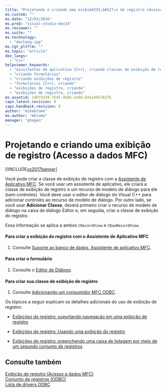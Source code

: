 ```yaml
---
title: "Projetando e criando uma exibi&#231;&#227;o de registro (Acesso a dados MFC) | Microsoft Docs"
ms.custom: ""
ms.date: "12/03/2016"
ms.prod: "visual-studio-dev14"
ms.reviewer: ""
ms.suite: ""
ms.technology: 
  - "devlang-cpp"
ms.tgt_pltfrm: ""
ms.topic: "article"
dev_langs: 
  - "C++"
helpviewer_keywords: 
  - "assistentes de aplicativo [C++], criando classes de exibição de registro"
  - "criando formulários"
  - "criando exibições de registro"
  - "formulários [C++], criando"
  - "exibições de registro, criando"
  - "exibições de registro, criando"
ms.assetid: 1d6f5439-754f-4b8b-a19d-841a4657827b
caps.latest.revision: 9
caps.handback.revision: 9
author: "mikeblome"
ms.author: "mblome"
manager: "ghogen"
---
```

# Projetando e criando uma exibi&#231;&#227;o de registro (Acesso a dados MFC)
[!INCLUDE[vs2017banner](../assembler/inline/includes/vs2017banner.md)]

Você pode criar a classe de exibição de registro com a [Assistente de Aplicativo MFC](../mfc/reference/database-support-mfc-application-wizard.md).  Se você usar um assistente de aplicativo, ele criará a classe de exibição de registro e um recurso de modelo de diálogo para ele \(sem controles\).  Você deve usar o editor de diálogo do Visual C\+\+ para adicionar controles ao recurso de modelo de diálogo.  Por outro lado, se você usar **Adicionar Classe**, deverá primeiro criar o recurso de modelo de diálogo na caixa de diálogo Editor e, em seguida, criar a classe de exibição do registro.  
  
 Essa informação se aplica a ambos `CRecordView` e `CDaoRecordView`.  
  
#### Para criar a exibição do registro com o Assistente de Aplicativo MFC  
  
1.  Consulte [Suporte ao banco de dados, Assistente de aplicativo MFC](../mfc/reference/database-support-mfc-application-wizard.md).  
  
#### Para criar o formulário  
  
1.  Consulte o [Editor de Diálogo](../mfc/dialog-editor.md).  
  
#### Para criar sua classe de exibição de registro  
  
1.  Consulte [Adicionando um consumidor MFC ODBC](../mfc/reference/adding-an-mfc-odbc-consumer.md).  
  
 Os tópicos a seguir explicam os detalhes adicionais do uso de exibição de registro:  
  
-   [Exibições de registro: suportando navegação em uma exibição de registro](../Topic/Supporting%20Navigation%20in%20a%20Record%20View%20%20\(MFC%20Data%20Access\).md)  
  
-   [Exibições de registro: Usando uma exibição do registro](../data/using-a-record-view-mfc-data-access.md)  
  
-   [Exibições de registro: preenchendo uma caixa de listagem por meio de um segundo conjunto de registros](../data/filling-a-list-box-from-a-second-recordset-mfc-data-access.md)  
  
## Consulte também  
 [Exibição de registro \(Acesso a dados MFC\)](../data/record-views-mfc-data-access.md)   
 [Conjunto de registros \(ODBC\)](../data/odbc/recordset-odbc.md)   
 [Lista de drivers ODBC](../data/odbc/odbc-driver-list.md)